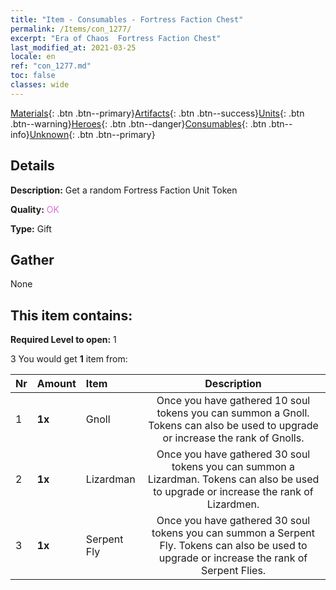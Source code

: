 ```yaml
---
title: "Item - Consumables - Fortress Faction Chest"
permalink: /Items/con_1277/
excerpt: "Era of Chaos  Fortress Faction Chest"
last_modified_at: 2021-03-25
locale: en
ref: "con_1277.md"
toc: false
classes: wide
---
```

 [Materials](/Items/){: .btn .btn--primary}[Artifacts](/Items/Artifacts/){: .btn .btn--success}[Units](/Items/Units/){: .btn .btn--warning}[Heroes](/Items/Heroes/){: .btn .btn--danger}[Consumables](/Items/Consumables/){: .btn .btn--info}[Unknown](/Items/Unknown/){: .btn .btn--primary}

## Details
 **Description:** Get a random Fortress Faction Unit Token

 **Quality:** <span style="color: #DA70D6">OK</span>

 **Type:** Gift

## Gather

  None

## This item contains:

 **Required Level to open:** 1

 3 You would get **1** item  from:

  | Nr | Amount |     Item    | Description |
  |:---|:-------|:------------|:-----------:|
  | 1 |  **1x** | Gnoll | Once you have gathered 10 soul tokens you can summon a Gnoll. Tokens can also be used to upgrade or increase the rank of Gnolls.  | 
  | 2 |  **1x** | Lizardman | Once you have gathered 30 soul tokens you can summon a Lizardman. Tokens can also be used to upgrade or increase the rank of Lizardmen.  | 
  | 3 |  **1x** | Serpent Fly | Once you have gathered 30 soul tokens you can summon a Serpent Fly. Tokens can also be used to upgrade or increase the rank of Serpent Flies.  | 
